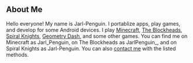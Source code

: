 ## About Me
Hello everyone! My name is Jarl-Penguin. I portablize apps, play games, 
and develop for some Android devices. I play 
[Minecraft](https://minecraft.net/en-us), [The 
Blockheads](http://theblockheads.net), [Spiral 
Knights](https://www.spiralknights.com/), [Geometry 
Dash](http://www.robtopgames.com/), and some other games. You can find 
me on Minecraft as Jarl_Penguin, on The Blockheads as JarlPenguin_, and 
on Spiral Knights as Jarl-Penguin. You can also [contact 
me](https://jarlpenguin.github.io/contactme) with the listed methods.
